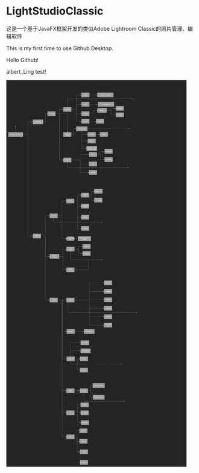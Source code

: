 # LightStudioClassic
这是一个基于JavaFX框架开发的类似Adobe Lightroom Classic的照片管理、编辑软件

This is my first time to use Github Desktop.

Hello Github!

albert_Ling test!

![程序设计草图](https://github.com/yranium2023/LightStudioClassic/raw/main/LightStudio程序设计草图.svg)
